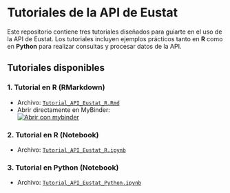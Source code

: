 # Tutoriales de la API de Eustat

Este repositorio contiene tres tutoriales diseñados para guiarte en el uso de la API de Eustat. Los tutoriales incluyen ejemplos prácticos tanto en **R** como en **Python** para realizar consultas y procesar datos de la API.

## Tutoriales disponibles

### 1. Tutorial en R (RMarkdown)
- Archivo: [`Tutorial_API_Eustat_R.Rmd`](Tutorial_API_Eustat_R.Rmd)
- Abrir directamente en MyBinder:  
  [![Abrir con mybinder](https://mybinder.org/badge_logo.svg)](https://mybinder.org/v2/gh/uxue-sudupe/tutorial-api-eustat/main?urlpath=rstudio)


### 2. Tutorial en R (Notebook)
- Archivo: [`Tutorial_API_Eustat_R.ipynb`](Tutorial_API_Eustat_R.ipynb)


### 3. Tutorial en Python (Notebook)
- Archivo: [`Tutorial_API_Eustat_Python.ipynb`](Tutorial_API_Eustat_Python.ipynb)

